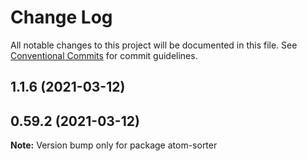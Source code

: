 # Change Log

All notable changes to this project will be documented in this file.
See [Conventional Commits](https://conventionalcommits.org) for commit guidelines.

## 1.1.6 (2021-03-12)



## 0.59.2 (2021-03-12)

**Note:** Version bump only for package atom-sorter
